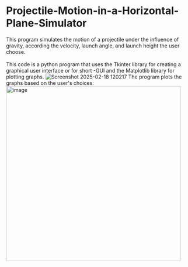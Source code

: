 # Projectile-Motion-in-a-Horizontal-Plane-Simulator
This program simulates the motion of a projectile under the influence of gravity, according the velocity, launch angle, and launch height the user choose. <br/><br/>
This code is a python program that uses the Tkinter library for creating a graphical user interface or for short -GUI and the Matplotlib library for plotting graphs. 
![Screenshot 2025-02-18 120217](https://github.com/user-attachments/assets/dd3e98a5-72a7-40e4-983d-bf1e248d6f43)
The program plots the graphs based on the user's choices:
<img width="478" alt="image" src="https://github.com/user-attachments/assets/ff7faae7-c313-496b-b9d8-f8a75fd4dd7e" />
